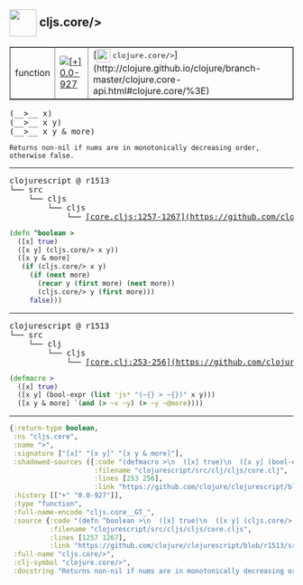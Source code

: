 ## <img width="48px" valign="middle" src="http://i.imgur.com/Hi20huC.png"> cljs.core/>

 <table border="1">
<tr>
<td>function</td>
<td><a href="https://github.com/cljsinfo/api-refs/tree/0.0-927"><img valign="middle" alt="[+] 0.0-927" src="https://img.shields.io/badge/+-0.0--927-lightgrey.svg"></a> </td>
<td>
[<img height="24px" valign="middle" src="http://i.imgur.com/1GjPKvB.png"> <samp>clojure.core/></samp>](http://clojure.github.io/clojure/branch-master/clojure.core-api.html#clojure.core/%3E)
</td>
</tr>
</table>

 <samp>
(__>__ x)<br>
(__>__ x y)<br>
(__>__ x y & more)<br>
</samp>

```
Returns non-nil if nums are in monotonically decreasing order,
otherwise false.
```

---

 <pre>
clojurescript @ r1513
└── src
    └── cljs
        └── cljs
            └── <ins>[core.cljs:1257-1267](https://github.com/clojure/clojurescript/blob/r1513/src/cljs/cljs/core.cljs#L1257-L1267)</ins>
</pre>

```clj
(defn ^boolean >
  ([x] true)
  ([x y] (cljs.core/> x y))
  ([x y & more]
   (if (cljs.core/> x y)
     (if (next more)
       (recur y (first more) (next more))
       (cljs.core/> y (first more)))
     false)))
```


---

 <pre>
clojurescript @ r1513
└── src
    └── clj
        └── cljs
            └── <ins>[core.clj:253-256](https://github.com/clojure/clojurescript/blob/r1513/src/clj/cljs/core.clj#L253-L256)</ins>
</pre>

```clj
(defmacro >
  ([x] true)
  ([x y] (bool-expr (list 'js* "(~{} > ~{})" x y)))
  ([x y & more] `(and (> ~x ~y) (> ~y ~@more))))
```

---

```clj
{:return-type boolean,
 :ns "cljs.core",
 :name ">",
 :signature ["[x]" "[x y]" "[x y & more]"],
 :shadowed-sources ({:code "(defmacro >\n  ([x] true)\n  ([x y] (bool-expr (list 'js* \"(~{} > ~{})\" x y)))\n  ([x y & more] `(and (> ~x ~y) (> ~y ~@more))))",
                     :filename "clojurescript/src/clj/cljs/core.clj",
                     :lines [253 256],
                     :link "https://github.com/clojure/clojurescript/blob/r1513/src/clj/cljs/core.clj#L253-L256"}),
 :history [["+" "0.0-927"]],
 :type "function",
 :full-name-encode "cljs.core__GT_",
 :source {:code "(defn ^boolean >\n  ([x] true)\n  ([x y] (cljs.core/> x y))\n  ([x y & more]\n   (if (cljs.core/> x y)\n     (if (next more)\n       (recur y (first more) (next more))\n       (cljs.core/> y (first more)))\n     false)))",
          :filename "clojurescript/src/cljs/cljs/core.cljs",
          :lines [1257 1267],
          :link "https://github.com/clojure/clojurescript/blob/r1513/src/cljs/cljs/core.cljs#L1257-L1267"},
 :full-name "cljs.core/>",
 :clj-symbol "clojure.core/>",
 :docstring "Returns non-nil if nums are in monotonically decreasing order,\notherwise false."}

```
